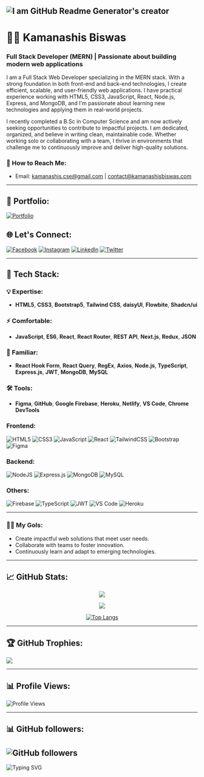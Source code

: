 ## ![I am GitHub Readme Generator's creator](https://i.ibb.co/2jRpvpx/My-Video-ezgif-com-video-to-gif-converter.gif)

# 👨‍💻 Kamanashis Biswas

### Full Stack Developer (MERN) | Passionate about building modern web applications

I am a Full Stack Web Developer specializing in the MERN stack. With a strong foundation in both front-end and back-end technologies, I create efficient, scalable, and user-friendly web applications. I have practical experience working with HTML5, CSS3, JavaScript, React, Node.js, Express, and MongoDB, and I'm passionate about learning new technologies and applying them in real-world projects.

I recently completed a B.Sc in Computer Science and am now actively seeking opportunities to contribute to impactful projects. I am dedicated, organized, and believe in writing clean, maintainable code. Whether working solo or collaborating with a team, I thrive in environments that challenge me to continuously improve and deliver high-quality solutions.

### 📧 How to Reach Me:

- Email: kamanashis.cse@gmail.com | contact@kamanashisbiswas.com

---

## 💼 Portfolio:

[![Portfolio](https://img.shields.io/badge/Portfolio-%23000000.svg?style=flat-square&logo=firefox&logoColor=%23FF7139)](https://kamanashisbiswas.com/)

## 🌐 Let's Connect:

[![Facebook](https://img.shields.io/badge/Facebook-%231877F2.svg?logo=Facebook&logoColor=white)](https://www.facebook.com/kamanashisbiswas69/)
[![Instagram](https://img.shields.io/badge/Instagram-%23E4405F.svg?logo=Instagram&logoColor=white)](https://www.instagram.com/kamanashisbiswas69/)
[![LinkedIn](https://img.shields.io/badge/LinkedIn-%230077B5.svg?logo=linkedin&logoColor=white)](https://www.linkedin.com/in/kamanashis-biswas/)
[![Twitter](https://img.shields.io/badge/Twitter-%231DA1F2.svg?logo=Twitter&logoColor=white)](https://twitter.com/Kamanashis69)

---

## 🚀 Tech Stack:

### 💡 Expertise:

- **HTML5**, **CSS3**, **Bootstrap5**, **Tailwind CSS**, **daisyUI**, **Flowbite**, **Shadcn/ui**

### ⚡ Comfortable:

- **JavaScript**, **ES6**, **React**, **React Router**, **REST API**, **Next.js**, **Redux**, **JSON**

### 🔧 Familiar:

- **React Hook Form**, **React Query**, **RegEx**, **Axios**, **Node.js**, **TypeScript**, **Express.js**, **JWT**, **MongoDB**, **MySQL**

### 🛠️ Tools:

- **Figma**, **GitHub**, **Google Firebase**, **Heroku**, **Netlify**, **VS Code**, **Chrome DevTools**

### Frontend:

![HTML5](https://img.shields.io/badge/html5-%23E34F26.svg?style=flat-square&logo=html5&logoColor=white)
![CSS3](https://img.shields.io/badge/css3-%231572B6.svg?style=flat-square&logo=css3&logoColor=white)
![JavaScript](https://img.shields.io/badge/javascript-%23323330.svg?style=flat-square&logo=javascript&logoColor=%23F7DF1E)
![React](https://img.shields.io/badge/react-%2320232a.svg?style=flat-square&logo=react&logoColor=%2361DAFB)
![TailwindCSS](https://img.shields.io/badge/tailwindcss-%2338B2AC.svg?style=flat-square&logo=tailwind-css&logoColor=white)
![Bootstrap](https://img.shields.io/badge/bootstrap-%23563D7C.svg?style=flat-square&logo=bootstrap&logoColor=white)
![Figma](https://img.shields.io/badge/figma-%23F24E1E.svg?style=flat-square&logo=figma&logoColor=white)

### Backend:

![NodeJS](https://img.shields.io/badge/node.js-6DA55F?style=flat-square&logo=node.js&logoColor=white)
![Express.js](https://img.shields.io/badge/express.js-%23404d59.svg?style=flat-square&logo=express&logoColor=%2361DAFB)
![MongoDB](https://img.shields.io/badge/MongoDB-%234ea94b.svg?style=flat-square&logo=mongodb&logoColor=white)
![MySQL](https://img.shields.io/badge/MySQL-%2300f.svg?style=flat-square&logo=mysql&logoColor=white)

### Others:

![Firebase](https://img.shields.io/badge/firebase-%23039BE5.svg?style=flat-square&logo=firebase)
![TypeScript](https://img.shields.io/badge/typescript-%23007ACC.svg?style=flat-square&logo=typescript&logoColor=white)
![JWT](https://img.shields.io/badge/JWT-black?style=flat-square&logo=JSON%20web%20tokens)
![VS Code](https://img.shields.io/badge/vscode-%23007ACC.svg?style=flat-square&logo=visual-studio-code&logoColor=white)
![Heroku](https://img.shields.io/badge/heroku-%23430098.svg?style=flat-square&logo=heroku&logoColor=white)

---

### 👨‍💻 My Gols:

- Create impactful web solutions that meet user needs.
- Collaborate with teams to foster innovation.
- Continuously learn and adapt to emerging technologies.

---

## 📈 GitHub Stats:

<div align="center">
  
![](https://github-readme-stats.vercel.app/api?username=Kamanashis-Biswas&include_all_commits=true&theme=radical&count_private=true&custom_title=Kamanashis-Biswas%20GitHub%20Stats)
  
![](https://github-readme-streak-stats.herokuapp.com/?user=Kamanashis-Biswas&theme=dark&hide_border=true)

[![Top Langs](https://github-readme-stats.vercel.app/api/top-langs/?username=Kamanashis-Biswas&layout=pie&theme=transparent)](https://github.com/Kamanashis-Biswas/github-readme-stats)

</div>

---

## 🏆 GitHub Trophies:

![](https://github-profile-trophy.vercel.app/?username=Kamanashis-Biswas&theme=radical&no-frame=true&no-bg=true&margin-w=4)

---

<!-- ## 👨‍💻 My Recent Work:

- **GitHub Readme Generator**: Automates the creation of professional README files for GitHub profiles.
- **Other Projects**: (Link to some projects here)

--- -->

## 📊 Profile Views:

![Profile Views](https://visitcount.itsvg.in/api?id=Kamanashis-Biswas&label=Profile%20Views&color=0&icon=5&pretty=true)

---

## 📊 GitHub followers:

## ![GitHub followers](https://img.shields.io/github/followers/Kamanashis-Biswas?style=for-the-badge)

![Typing SVG](<https://readme-typing-svg.herokuapp.com?font=Fira+Code&duration=3000&pause=500&color=00F700&center=true&vCenter=true&width=800&lines=Hello%2C+I'm+Kamanashis+Biswas!;Full+Stack+Developer+(MERN);Open+to+collaboration+and+learning!+%F0%9F%92%BB>)
